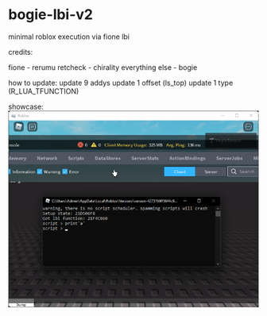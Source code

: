 # bogie-lbi-v2

minimal roblox execution via fione lbi

credits:

  fione - rerumu
  retcheck - chirality
  everything else - bogie
  
  how to update:
    update 9 addys
    update 1 offset (ls_top)
    update 1 type (R_LUA_TFUNCTION)


showcase:
![alt text](https://github.com/VegieIsCute/bogie-lbi-v2/blob/main/RobloxPlayerBeta_flEWWKuKJs.png?raw=true)

